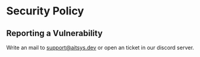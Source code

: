 # Security Policy

## Reporting a Vulnerability

Write an mail to support@aitsys.dev or open an ticket in our discord server.
